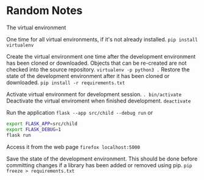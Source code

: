 # Random Notes

The virtual environment

One time for all virtual environments, if it's not already installed.
``pip install virtualenv``

Create the virtual environment one time after the development environment has been cloned or downloaded. Objects that can be re-created are not checked into the source repository.
``virtualenv -p python3 .``
Restore the state of the development environment after it has been cloned or downloaded.
``pip install -r requirements.txt``

Activate virtual environment for development session.
``. bin/activate``
Deactivate the virtual enviroment when finished development.
``deactivate``

Run the application
``flask --app src/child --debug run``
or
```bash
export FLASK_APP=src/child
export FLASK_DEBUG=1
flask run
```
Access it from the web page
``firefox localhost:5000``

Save the state of the development environment. This should be done before committing changes if a library has been added or removed using pip.
``pip freeze > requirements.txt``



